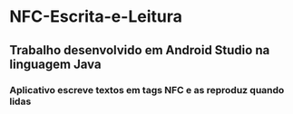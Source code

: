 # NFC-Escrita-e-Leitura
## Trabalho desenvolvido em Android Studio na linguagem Java
### Aplicativo escreve textos em tags NFC e as reproduz quando lidas
